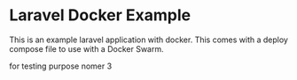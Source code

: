 # Laravel Docker Example

This is an example laravel application with docker.  This comes with a
deploy compose file to use with a Docker Swarm.

for testing purpose nomer 3
